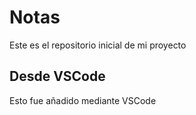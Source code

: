 # Notas
Este es el repositorio inicial de mi proyecto
## Desde VSCode
Esto fue añadido mediante VSCode